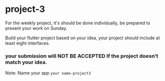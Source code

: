 # project-3

For the weekly project, it's should be done individually, be prepared to present your work on Sunday.

Build your flutter project based on your idea, your project should include at least eight interfaces.

### your submission will NOT BE ACCEPTED If the project doesn’t match your idea.

Note: Name your app `your name-project3`
